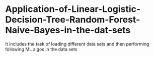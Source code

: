 # Application-of-Linear-Logistic-Decision-Tree-Random-Forest-Naive-Bayes-in-the-dat-sets
It includes the task of loading different data sets and then performing following ML algos in the data sets
